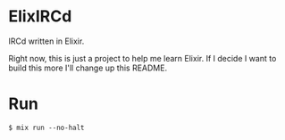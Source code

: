# ElixIRCd

IRCd written in Elixir.

Right now, this is just a project to help me learn Elixir. If I decide I want to build this more I'll change
up this README.

# Run

```
$ mix run --no-halt
```
